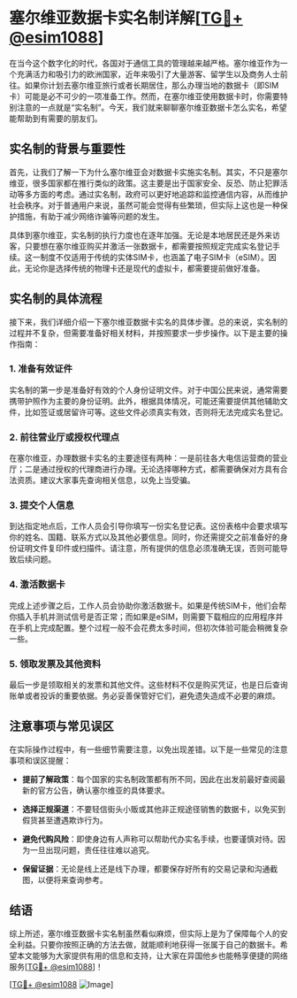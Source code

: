 # 塞尔维亚数据卡实名制详解[[TG💪+ @esim1088](https://t.me/s/esim1088)]

在当今这个数字化的时代，各国对于通信工具的管理越来越严格。塞尔维亚作为一个充满活力和吸引力的欧洲国家，近年来吸引了大量游客、留学生以及商务人士前往。如果你计划去塞尔维亚旅行或者长期居住，那么办理当地的数据卡（即SIM卡）可能是必不可少的一项准备工作。然而，在塞尔维亚使用数据卡时，你需要特别注意的一点就是“实名制”。今天，我们就来聊聊塞尔维亚数据卡怎么实名，希望能帮助到有需要的朋友们。

## 实名制的背景与重要性

首先，让我们了解一下为什么塞尔维亚会对数据卡实施实名制。其实，不只是塞尔维亚，很多国家都在推行类似的政策。这主要是出于国家安全、反恐、防止犯罪活动等多方面的考虑。通过实名制，政府可以更好地追踪和监控通信内容，从而维护社会秩序。对于普通用户来说，虽然可能会觉得有些繁琐，但实际上这也是一种保护措施，有助于减少网络诈骗等问题的发生。

具体到塞尔维亚，实名制的执行力度也在逐年加强。无论是本地居民还是外来访客，只要想在塞尔维亚购买并激活一张数据卡，都需要按照规定完成实名登记手续。这一制度不仅适用于传统的实体SIM卡，也涵盖了电子SIM卡（eSIM）。因此，无论你是选择传统的物理卡还是现代的虚拟卡，都需要提前做好准备。

## 实名制的具体流程

接下来，我们详细介绍一下塞尔维亚数据卡实名的具体步骤。总的来说，实名制的过程并不复杂，但需要准备好相关材料，并按照要求一步步操作。以下是主要的操作指南：

### 1. 准备有效证件

实名制的第一步是准备好有效的个人身份证明文件。对于中国公民来说，通常需要携带护照作为主要的身份证明。此外，根据具体情况，可能还需要提供其他辅助文件，比如签证或居留许可等。这些文件必须真实有效，否则将无法完成实名登记。

### 2. 前往营业厅或授权代理点

在塞尔维亚，办理数据卡实名的主要途径有两种：一是前往各大电信运营商的营业厅；二是通过授权的代理商进行办理。无论选择哪种方式，都需要确保对方具有合法资质。建议大家事先查询相关信息，以免上当受骗。

### 3. 提交个人信息

到达指定地点后，工作人员会引导你填写一份实名登记表。这份表格中会要求填写你的姓名、国籍、联系方式以及其他必要信息。同时，你还需提交之前准备好的身份证明文件复印件或扫描件。请注意，所有提供的信息必须准确无误，否则可能导致后续问题。

### 4. 激活数据卡

完成上述步骤之后，工作人员会协助你激活数据卡。如果是传统SIM卡，他们会帮你插入手机并测试信号是否正常；而如果是eSIM，则需要下载相应的应用程序并在手机上完成配置。整个过程一般不会花费太多时间，但初次体验可能会稍微复杂一些。

### 5. 领取发票及其他资料

最后一步是领取相关的发票和其他文件。这些材料不仅是购买凭证，也是日后查询账单或者投诉的重要依据。务必妥善保管好它们，避免遗失造成不必要的麻烦。

## 注意事项与常见误区

在实际操作过程中，有一些细节需要注意，以免出现差错。以下是一些常见的注意事项和误区提醒：

- **提前了解政策**：每个国家的实名制政策都有所不同，因此在出发前最好查阅最新的官方公告，确认塞尔维亚的具体要求。
  
- **选择正规渠道**：不要轻信街头小贩或其他非正规途径销售的数据卡，以免买到假货甚至遭遇欺诈行为。

- **避免代购风险**：即使身边有人声称可以帮助代办实名手续，也要谨慎对待。因为一旦出现问题，责任往往难以追究。

- **保留证据**：无论是线上还是线下办理，都要保存好所有的交易记录和沟通截图，以便将来查询参考。

## 结语

综上所述，塞尔维亚数据卡实名制虽然看似麻烦，但实际上是为了保障每个人的安全利益。只要你按照正确的方法去做，就能顺利地获得一张属于自己的数据卡。希望本文能够为大家提供有用的信息和支持，让大家在异国他乡也能畅享便捷的网络服务[[TG💪+ @esim1088](https://t.me/s/esim1088)]！

[[TG💪+ @esim1088](https://t.me/s/esim1088) ![Image](https://i.postimg.cc/4NQfJmqS/Snipaste-2025-05-13-00-14-12.png)]